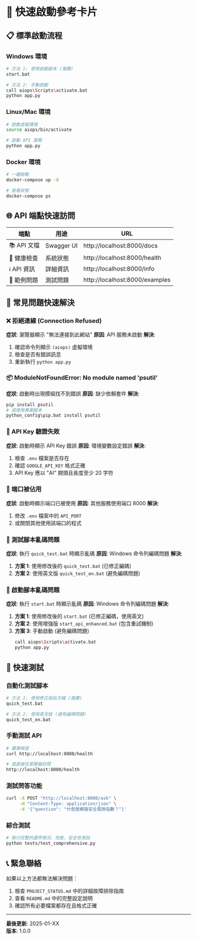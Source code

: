 # 🚀 快速啟動參考卡片

## 📋 標準啟動流程

### **Windows 環境**
```bash
# 方法 1: 使用啟動腳本 (推薦)
start.bat

# 方法 2: 手動啟動
call aiops\Scripts\activate.bat
python app.py
```

### **Linux/Mac 環境**
```bash
# 啟動虛擬環境
source aiops/bin/activate

# 啟動 API 服務
python app.py
```

### **Docker 環境**
```bash
# 一鍵啟動
docker-compose up -d

# 查看狀態
docker-compose ps
```

## 🌐 API 端點快速訪問

| 端點 | 用途 | URL |
|------|------|-----|
| 📚 API 文檔 | Swagger UI | http://localhost:8000/docs |
| 💚 健康檢查 | 系統狀態 | http://localhost:8000/health |
| ℹ️ API 資訊 | 詳細資訊 | http://localhost:8000/info |
| 📝 範例問題 | 測試問題 | http://localhost:8000/examples |

## 🔧 常見問題快速解決

### **❌ 拒絕連線 (Connection Refused)**
**症狀**: 瀏覽器顯示 "無法連接到此網站"
**原因**: API 服務未啟動
**解決**:
1. 確認命令列顯示 `(aiops)` 虛擬環境
2. 檢查是否有錯誤訊息
3. 重新執行 `python app.py`

### **📦 ModuleNotFoundError: No module named 'psutil'**
**症狀**: 啟動時出現模組找不到錯誤
**原因**: 缺少依賴套件
**解決**:
```bash
pip install psutil
# 或使用專案腳本
python_config\pip.bat install psutil
```

### **🔑 API Key 驗證失敗**
**症狀**: 啟動時顯示 API Key 錯誤
**原因**: 環境變數設定錯誤
**解決**:
1. 檢查 `.env` 檔案是否存在
2. 確認 `GOOGLE_API_KEY` 格式正確
3. API Key 應以 "AI" 開頭且長度至少 20 字符

### **🔌 端口被佔用**
**症狀**: 啟動時顯示端口已被使用
**原因**: 其他服務使用端口 8000
**解決**:
1. 修改 `.env` 檔案中的 `API_PORT`
2. 或關閉其他使用該端口的程式

### **📝 測試腳本亂碼問題**
**症狀**: 執行 `quick_test.bat` 時顯示亂碼
**原因**: Windows 命令列編碼問題
**解決**:
1. **方案 1**: 使用修改後的 `quick_test.bat` (已修正編碼)
2. **方案 2**: 使用英文版 `quick_test_en.bat` (避免編碼問題)

### **🚀 啟動腳本亂碼問題**
**症狀**: 執行 `start.bat` 時顯示亂碼
**原因**: Windows 命令列編碼問題
**解決**:
1. **方案 1**: 使用修改後的 `start.bat` (已修正編碼，使用英文)
2. **方案 2**: 使用增強版 `start_api_enhanced.bat` (包含重試機制)
3. **方案 3**: 手動啟動 (避免編碼問題)
   ```bash
   call aiops\Scripts\activate.bat
   python app.py
   ```

## 🧪 快速測試

### **自動化測試腳本**
```bash
# 方法 1: 使用修正版批次檔 (推薦)
quick_test.bat

# 方法 2: 使用英文版 (避免編碼問題)
quick_test_en.bat
```

### **手動測試 API**
```bash
# 健康檢查
curl http://localhost:8000/health

# 或直接在瀏覽器訪問
http://localhost:8000/health
```

### **測試問答功能**
```bash
curl -X POST "http://localhost:8000/ask" \
     -H "Content-Type: application/json" \
     -d '{"question": "什麼是網路安全風險指數？"}'
```

### **綜合測試**
```bash
# 執行完整的邊界情況、性能、安全性測試
python tests/test_comprehensive.py
```

## 📞 緊急聯絡

如果以上方法都無法解決問題：
1. 檢查 `PROJECT_STATUS.md` 中的詳細故障排除指南
2. 查看 `README.md` 中的完整設定說明
3. 確認所有必要檔案都存在且格式正確

---

**最後更新**: 2025-01-XX  
**版本**: 1.0.0 